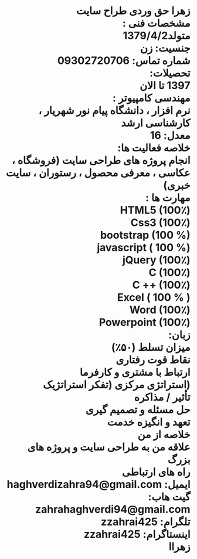 <div dir="rtl">
<h1> زهرا حق وردی </ h1>
 طراح سایت
 
<br>
 مشخصات فنی :
<br>
  متولد1379/4/2
<br>
 جنسیت: زن
<br>
  شماره تماس: 09302720706
<br>
تحصیلات:
<br>
 1397 تا الان
<br>
مهندسی کامپیوتر :
<br>
  نرم افزار ، دانشگاه پیام نور شهریار ، کارشناسی ارشد
<br>
  معدل: 16
<br>
خلاصه فعالیت ها:
<br>
 انجام پروژه های طراحی سایت (فروشگاه ، عکاسی ، معرفی محصول ، رستوران ،
 سایت خبری)
<br>
 مهارت ها :
<br>
  HTML5 (100٪)
<br>
  Css3 (100٪)
<br>
  bootstrap (100 %)
<br>
javascript ( 100 %)
<br>
  jQuery (100٪)
<br>
  C (100٪)
<br>
  C ++ (100٪)
<br>
 Excel ( 100 % )
<br>
 Word (100٪)
<br>
 Powerpoint (100٪)
<br>
 زبان:
<br>
میزان تسلط (۵۰٪)
<br>
نقاط قوت رفتاری
<br>
 ارتباط با مشتری و کارفرما
<br>
 (استراتژی مرکزی (تفکر استراتژیک
<br>
 تأثیر / مذاکره
<br>
 حل مسئله و تصمیم گیری
<br>
 تعهد و انگیزه خدمت
<br>
 خلاصه از من
<br>
 علاقه من به طراحی سایت و پروژه های بزرگ
<br>
 راه های ارتباطی
<br>
 ایمیل: haghverdizahra94@gmail.com
<br>
 گیت هاب: zahrahaghverdi94@gmail.com
<br>
 تلگرام: zzahrai425
<br>
 اینستاگرام: zzahrai425
<br>
زهراا
</div>
